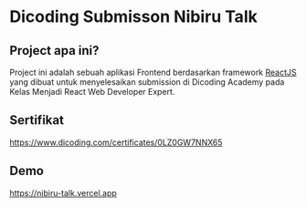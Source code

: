 # Dicoding Submisson Nibiru Talk

## Project apa ini?
Project ini adalah sebuah aplikasi Frontend berdasarkan framework [ReactJS](https://reactjs.org/) yang dibuat untuk menyelesaikan submission di Dicoding Academy pada Kelas Menjadi React Web Developer Expert.

## Sertifikat
https://www.dicoding.com/certificates/0LZ0GW7NNX65

## Demo
https://nibiru-talk.vercel.app
